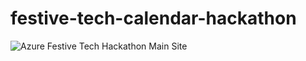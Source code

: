 # festive-tech-calendar-hackathon
![Azure Festive Tech Hackathon Main Site](https://github.com/whaakman/festive-tech-calendar-hackathon/workflows/Build%20and%20deploy%20Festive%20Tech%20Hackathon%20Main%20App/badge.svg)